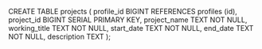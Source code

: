 CREATE TABLE projects (
profile_id BIGINT REFERENCES profiles (id),
project_id BIGINT SERIAL PRIMARY KEY,
project_name TEXT NOT NULL,
working_title TEXT NOT NULL,
start_date TEXT NOT NULL,
end_date TEXT NOT NULL,
description TEXT
);
